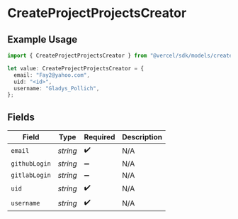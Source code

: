 # CreateProjectProjectsCreator

## Example Usage

```typescript
import { CreateProjectProjectsCreator } from "@vercel/sdk/models/createprojectop.js";

let value: CreateProjectProjectsCreator = {
  email: "Fay2@yahoo.com",
  uid: "<id>",
  username: "Gladys_Pollich",
};
```

## Fields

| Field              | Type               | Required           | Description        |
| ------------------ | ------------------ | ------------------ | ------------------ |
| `email`            | *string*           | :heavy_check_mark: | N/A                |
| `githubLogin`      | *string*           | :heavy_minus_sign: | N/A                |
| `gitlabLogin`      | *string*           | :heavy_minus_sign: | N/A                |
| `uid`              | *string*           | :heavy_check_mark: | N/A                |
| `username`         | *string*           | :heavy_check_mark: | N/A                |